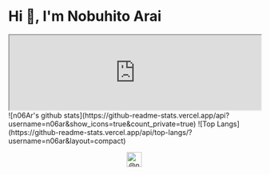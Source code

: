 # Hi 👋, I'm Nobuhito Arai

<iframe width="100%" src="https://pixe.la/v1/users/n06ar/graphs/git-commit.html">Git Commit Heatmap</iframe>
![n06Ar's github stats](https://github-readme-stats.vercel.app/api?username=n06ar&show_icons=true&count_private=true)
![Top Langs](https://github-readme-stats.vercel.app/api/top-langs/?username=n06ar&layout=compact)

<p align="center"> 
<a href="https://twitter.com/@n06ar" target="blank"><img align="center" src="https://cdn.jsdelivr.net/npm/simple-icons@3.0.1/icons/twitter.svg" alt="@n06ar" height="30" width="30" /></a>
</p>
